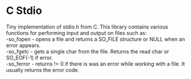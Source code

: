 # C Stdio 

Tiny implementation of stdio.h from C. This library contains various functions for performing input and output on files such as:</br>
-so_fopen - opens a file and returns a SO_FILE structure or NULL when an error appears.</br>
-so_fgetc - gets a single char from the file. Returns the read char or SO_EOF(-1) if error.</br>
-so_ferror - returns != 0 if there is was an error while working with a file. It usually returns the error code.</br>

